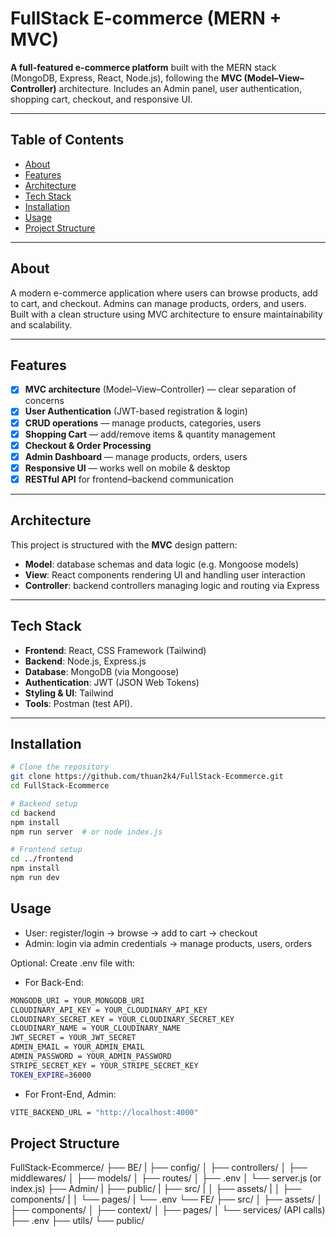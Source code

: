 # FullStack E-commerce (MERN + MVC) 

**A full-featured e-commerce platform** built with the MERN stack (MongoDB, Express, React, Node.js), following the **MVC (Model–View–Controller)** architecture. Includes an Admin panel, user authentication, shopping cart, checkout, and responsive UI. 


--- 
## Table of Contents 
- [About](#about) 
- [Features](#features) 
- [Architecture](#architecture) 
- [Tech Stack](#tech-stack) 
- [Installation](#installation) 
- [Usage](#usage) 
- [Project Structure](#project-structure) 


--- 

## About 
A modern e-commerce application where users can browse products, add to cart, and checkout. Admins can manage products, orders, and users. Built with a clean structure using MVC architecture to ensure maintainability and scalability. 

--- 
## Features 
- [x] **MVC architecture** (Model–View–Controller) — clear separation of concerns 
- [x] **User Authentication** (JWT-based registration & login) 
- [x] **CRUD operations** — manage products, categories, users 
- [x] **Shopping Cart** — add/remove items & quantity management
- [x] **Checkout & Order Processing** 
- [x] **Admin Dashboard** — manage products, orders, users 
- [x] **Responsive UI** — works well on mobile & desktop 
- [x] **RESTful API** for frontend–backend communication 
--- 
## Architecture 
This project is structured with the **MVC** design pattern: 
- **Model**: database schemas and data logic (e.g. Mongoose models) 
- **View**: React components rendering UI and handling user interaction 
- **Controller**: backend controllers managing logic and routing via Express 
--- 
## Tech Stack 
- **Frontend**: React, CSS Framework (Tailwind) 
- **Backend**: Node.js, Express.js 
- **Database**: MongoDB (via Mongoose) 
- **Authentication**: JWT (JSON Web Tokens) 
- **Styling & UI**: Tailwind 
- **Tools**: Postman (test API). 
--- 
## Installation
```bash
# Clone the repository
git clone https://github.com/thuan2k4/FullStack-Ecommerce.git
cd FullStack-Ecommerce

# Backend setup
cd backend
npm install
npm run server  # or node index.js

# Frontend setup
cd ../frontend
npm install
npm run dev
```

## Usage
- User: register/login → browse → add to cart → checkout
- Admin: login via admin credentials → manage products, users, orders

Optional: Create .env file with:
-  For Back-End:

```bash
MONGODB_URI = YOUR_MONGODB_URI
CLOUDINARY_API_KEY = YOUR_CLOUDINARY_API_KEY
CLOUDINARY_SECRET_KEY = YOUR_CLOUDINARY_SECRET_KEY
CLOUDINARY_NAME = YOUR_CLOUDINARY_NAME
JWT_SECRET = YOUR_JWT_SECRET
ADMIN_EMAIL = YOUR_ADMIN_EMAIL
ADMIN_PASSWORD = YOUR_ADMIN_PASSWORD
STRIPE_SECRET_KEY = YOUR_STRIPE_SECRET_KEY
TOKEN_EXPIRE=36000
```

- For Front-End, Admin:
```bash
VITE_BACKEND_URL = "http://localhost:4000"
```

## Project Structure
FullStack-Ecommerce/
├── BE/
|   ├── config/
│   ├── controllers/
│   ├── middlewares/
│   ├── models/
│   ├── routes/
│   ├── .env
│   └── server.js (or index.js)
├── Admin/
|   ├── public/
|   ├── src/
|   │   ├── assets/
|   │   ├── components/
|   │   └── pages/
|   └── .env
└── FE/
    ├── src/
    │   ├── assets/
    │   ├── components/
    │   ├── context/
    │   ├── pages/
    │   └── services/ (API calls)
    ├── .env
    ├── utils/
    └── public/
